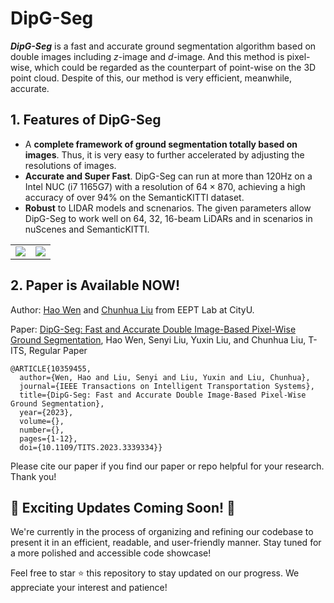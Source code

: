 # DipG-Seg
***DipG-Seg*** is a fast and accurate ground segmentation algorithm based on double images including $z$-image and $d$-image. And this method is pixel-wise, which could be regarded as the counterpart of point-wise on the 3D point cloud. Despite of this, our method is very efficient, meanwhile, accurate.
## 1. Features of DipG-Seg
* A **complete framework of ground segmentation totally based on images**. Thus, it is very easy to further accelerated by adjusting the resolutions of images.
* **Accurate and Super Fast**. DipG-Seg can run at more than 120Hz on a Intel NUC (i7 1165G7) with a resolution of $64\times 870$, achieving a high accuracy of over 94% on the SemanticKITTI dataset.
* **Robust** to LIDAR models and scnenarios. The given parameters allow DipG-Seg to work well on 64, 32, 16-beam LiDARs and in scenarios in nuScenes and SemanticKITTI.

<!-- <p align="center"><img src=./pictures/seq00-gif.gif alt="animated" /></p> -->
<table><tr>
<td><img src= pictures/seq04-gif.gif border=0></td>
<td><img src= pictures/seq08-gif.gif border=0></td>
</tr></table>

## 2. Paper is Available NOW!

Author: [Hao Wen](https://scholar.google.com/citations?user=823HzfIAAAAJ&hl=zh-CN) and [Chunhua Liu](https://scholar.google.com/citations?user=7WEZSaIAAAAJ&hl=zh-CN) from EEPT Lab at CityU.

Paper: [DipG-Seg: Fast and Accurate Double Image-Based Pixel-Wise Ground Segmentation](https://ieeexplore.ieee.org/document/10359455), Hao Wen, Senyi Liu, Yuxin Liu, and Chunhua Liu, T-ITS, Regular Paper
```
@ARTICLE{10359455,
  author={Wen, Hao and Liu, Senyi and Liu, Yuxin and Liu, Chunhua},
  journal={IEEE Transactions on Intelligent Transportation Systems}, 
  title={DipG-Seg: Fast and Accurate Double Image-Based Pixel-Wise Ground Segmentation}, 
  year={2023},
  volume={},
  number={},
  pages={1-12},
  doi={10.1109/TITS.2023.3339334}}

```

Please cite our paper if you find our paper or repo helpful for your research. Thank you!

## 🚀 Exciting Updates Coming Soon! 🚀

We're currently in the process of organizing and refining our codebase to present it in an efficient, readable, and user-friendly manner. Stay tuned for a more polished and accessible code showcase!

Feel free to star ⭐ this repository to stay updated on our progress. We appreciate your interest and patience!
